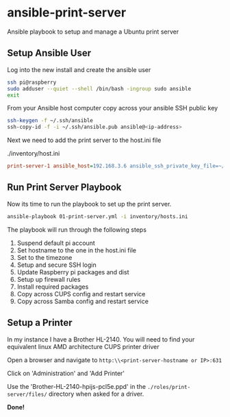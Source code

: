# ansible-print-server
Ansible playbook to setup and manage a Ubuntu print server

## Setup Ansible User

Log into the new install and create the ansible user

```bash
ssh pi@raspberry
sudo adduser --quiet --shell /bin/bash -ingroup sudo ansible
exit
```

From your Ansible host computer copy across your ansible SSH public key

```bash
ssh-keygen -f ~/.ssh/ansible  
ssh-copy-id -f -i ~/.ssh/ansible.pub ansible@<ip-address>
```

Next we need to add the print server to the host.ini file

./inventory/host.ini

```ini
print-server-1 ansible_host=192.168.3.6 ansible_ssh_private_key_file=~/.ssh/ansible ansible_user=ansible hostname=print-server-1
```

## Run Print Server Playbook

Now its time to run the playbook to set up the print server.

```bash
ansible-playbook 01-print-server.yml -i inventory/hosts.ini
```

The playbook will run through the following steps

1. Suspend default pi account
2. Set hostname to the one in the host.ini file
3. Set to the timezone
4. Setup and secure SSH login
5. Update Raspberry pi packages and dist
6. Setup up firewall rules
7. Install required packages
7. Copy across CUPS config and restart service
8. Copy across Samba config and restart service

## Setup a Printer

In my instance I have a Brother HL-2140. You will need to find your equivalent linux AMD architecture CUPS printer driver

Open a browser and navigate to `http:\\<print-server-hostname or IP>:631`

Click on 'Administration' and 'Add Printer'

Use the 'Brother-HL-2140-hpijs-pcl5e.ppd' in the `./roles/print-server/files/` directory when asked for a driver.

**Done!**






